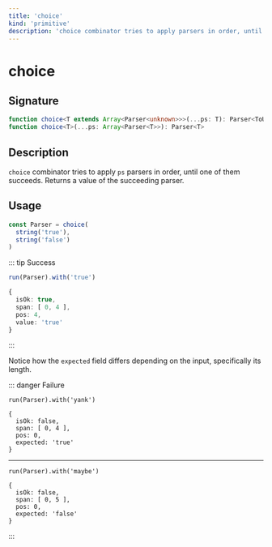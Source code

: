 ```yaml
---
title: 'choice'
kind: 'primitive'
description: 'choice combinator tries to apply parsers in order, until one of them succeeds. Returns a value of the succeeding parser.'
---
```


# choice <Primitive />

## Signature

```ts
function choice<T extends Array<Parser<unknown>>>(...ps: T): Parser<ToUnion<T>>
function choice<T>(...ps: Array<Parser<T>>): Parser<T>
```

## Description

`choice` combinator tries to apply `ps` parsers in order, until one of them succeeds. Returns a value of the succeeding parser.

## Usage

```ts
const Parser = choice(
  string('true'),
  string('false')
)
```

::: tip Success
```ts
run(Parser).with('true')

{
  isOk: true,
  span: [ 0, 4 ],
  pos: 4,
  value: 'true'
}
```
:::

Notice how the `expected` field differs depending on the input, specifically its length.

::: danger Failure
```ts{7}
run(Parser).with('yank')

{
  isOk: false,
  span: [ 0, 4 ],
  pos: 0,
  expected: 'true'
}
```
---
```ts{7}
run(Parser).with('maybe')

{
  isOk: false,
  span: [ 0, 5 ],
  pos: 0,
  expected: 'false'
}
```
:::
